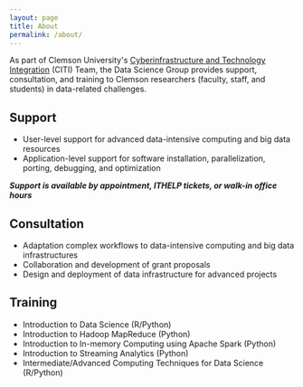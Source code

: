 ```yaml
---
layout: page
title: About
permalink: /about/
---
```


As part of Clemson University's [Cyberinfrastructure and
Technology Integration](http://citi.sites.clemson.edu) (CITI) Team, the Data
Science Group provides support, consultation, and training to Clemson
researchers (faculty, staff, and students) in data-related challenges.

## Support

-   User-level support for advanced data-intensive computing and big data resources
-   Application-level support for software installation, parallelization, porting,
    debugging, and optimization

***Support is available by appointment, ITHELP tickets, or walk-in office hours***

## Consultation

-   Adaptation complex workflows to data-intensive computing and big data infrastructures
-   Collaboration and development of grant proposals
-   Design and deployment of data infrastructure for advanced projects

## Training

-   Introduction to Data Science (R/Python)
-   Introduction to Hadoop MapReduce (Python)
-   Introduction to In-memory Computing using Apache Spark (Python)
-   Introduction to Streaming Analytics (Python)
-   Intermediate/Advanced Computing Techniques for Data Science (R/Python)
